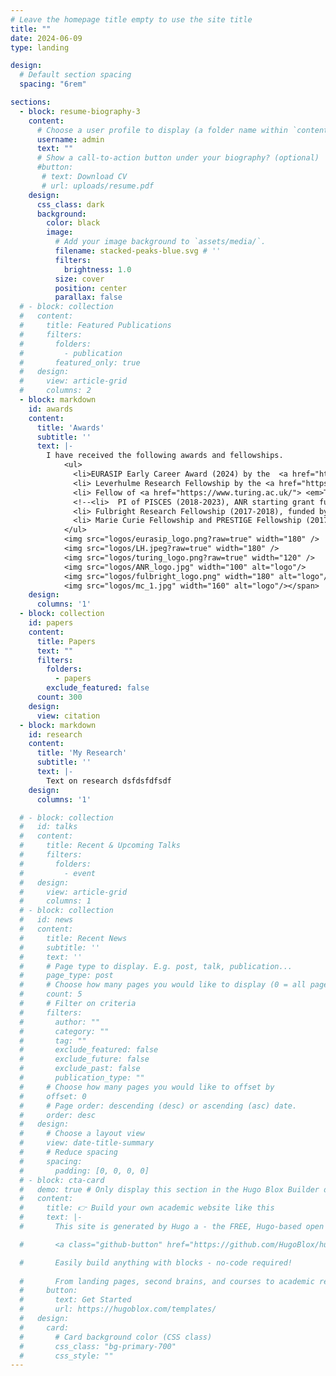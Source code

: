 ```yaml
---
# Leave the homepage title empty to use the site title
title: ""
date: 2024-06-09
type: landing

design:
  # Default section spacing
  spacing: "6rem"

sections:
  - block: resume-biography-3
    content:
      # Choose a user profile to display (a folder name within `content/authors/`)
      username: admin
      text: ""
      # Show a call-to-action button under your biography? (optional)
      #button:
       # text: Download CV
       # url: uploads/resume.pdf
    design:
      css_class: dark
      background:
        color: black
        image:
          # Add your image background to `assets/media/`.
          filename: stacked-peaks-blue.svg # ''
          filters:
            brightness: 1.0
          size: cover
          position: center
          parallax: false
  # - block: collection
  #   content:
  #     title: Featured Publications
  #     filters:
  #       folders:
  #         - publication
  #       featured_only: true
  #   design:
  #     view: article-grid
  #     columns: 2
  - block: markdown
    id: awards
    content:
      title: 'Awards'
      subtitle: ''
      text: |-
        I have received the following awards and fellowships.
            <ul>
              <li>EURASIP Early Career Award (2024) by the  <a href="https://eurasip.org/society-awards/"> <em> European Society of Signal Processing (EURASIP)</em></a>.</li>
              <li> Leverhulme Research Fellowship by the <a href="https://www.leverhulme.ac.uk/"> <em> Leverhulme Trust</em></a> (2022-2023).</li><span class="right"><br/></span>
              <li> Fellow of <a href="https://www.turing.ac.uk/"> <em>The Alan Turing Institute</em></a> (2021-2023).</li><span class="right"><br/></span>
              <!--<li>  PI of PISCES (2018-2023), ANR starting grant funded by the French <a href="http://www.agence-nationale-recherche.fr/"> <em>Agénce National de Recherche (ANR)</em></a>.</li> <span class="right"><br/></span>-->
              <li> Fulbright Research Fellowship (2017-2018), funded by the <a href="http://fulbright-france.org/en">  French-American Fulbright Commision</a>.</li><span class="right"><br/></span>
              <li> Marie Curie Fellowship and PRESTIGE Fellowship (2017-2018), through the Marie Curie Actions of the European Union’s Seventh Framework Programme and the PRESTIGE programme coordinated by  <a href="https://www.campusfrance.org/en"> Campus France</a>.</li><span class="right"><br/>
            </ul>
            <img src="logos/eurasip_logo.png?raw=true" width="180" />
            <img src="logos/LH.jpeg?raw=true" width="180" /> 
            <img src="logos/turing_logo.png?raw=true" width="120" />
            <img src="logos/ANR_logo.jpg" width="100" alt="logo"/>
            <img src="logos/fulbright_logo.png" width="180" alt="logo"/>
            <img src="logos/mc_1.jpg" width="160" alt="logo"/></span>
    design:
      columns: '1'
  - block: collection
    id: papers
    content:
      title: Papers
      text: ""
      filters:
        folders:
          - papers
        exclude_featured: false
      count: 300
    design:
      view: citation
  - block: markdown
    id: research
    content:
      title: 'My Research'
      subtitle: ''
      text: |-
        Text on research dsfdsfdfsdf 
    design:
      columns: '1'

  # - block: collection
  #   id: talks
  #   content:
  #     title: Recent & Upcoming Talks
  #     filters:
  #       folders:
  #         - event
  #   design:
  #     view: article-grid
  #     columns: 1
  # - block: collection
  #   id: news
  #   content:
  #     title: Recent News
  #     subtitle: ''
  #     text: ''
  #     # Page type to display. E.g. post, talk, publication...
  #     page_type: post
  #     # Choose how many pages you would like to display (0 = all pages)
  #     count: 5
  #     # Filter on criteria
  #     filters:
  #       author: ""
  #       category: ""
  #       tag: ""
  #       exclude_featured: false
  #       exclude_future: false
  #       exclude_past: false
  #       publication_type: ""
  #     # Choose how many pages you would like to offset by
  #     offset: 0
  #     # Page order: descending (desc) or ascending (asc) date.
  #     order: desc
  #   design:
  #     # Choose a layout view
  #     view: date-title-summary
  #     # Reduce spacing
  #     spacing:
  #       padding: [0, 0, 0, 0]
  # - block: cta-card
  #   demo: true # Only display this section in the Hugo Blox Builder demo site
  #   content:
  #     title: 👉 Build your own academic website like this
  #     text: |-
  #       This site is generated by Hugo a - the FREE, Hugo-based open source website builder trusted by 250,000+ academics like you.

  #       <a class="github-button" href="https://github.com/HugoBlox/hugo-blox-builder" data-color-scheme="no-preference: light; light: light; dark: dark;" data-icon="octicon-star" data-size="large" data-show-count="true" aria-label="Star HugoBlox/hugo-blox-builder on GitHub">Star</a>

  #       Easily build anything with blocks - no-code required!
        
  #       From landing pages, second brains, and courses to academic resumés, conferences, and tech blogs.
  #     button:
  #       text: Get Started
  #       url: https://hugoblox.com/templates/
  #   design:
  #     card:
  #       # Card background color (CSS class)
  #       css_class: "bg-primary-700"
  #       css_style: ""
---
```

